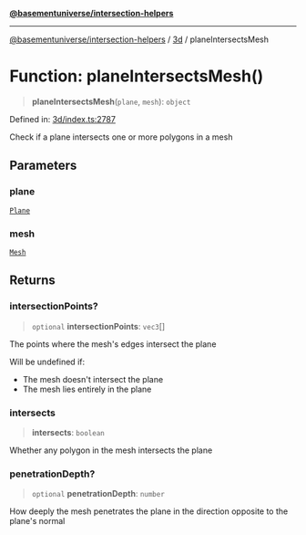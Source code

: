 [**@basementuniverse/intersection-helpers**](../../README.md)

***

[@basementuniverse/intersection-helpers](../../README.md) / [3d](../README.md) / planeIntersectsMesh

# Function: planeIntersectsMesh()

> **planeIntersectsMesh**(`plane`, `mesh`): `object`

Defined in: [3d/index.ts:2787](https://github.com/basementuniverse/intersection-helpers/blob/d942e5cf9ee51dc3854d6fbfe1d84a7ecd83c1ca/src/3d/index.ts#L2787)

Check if a plane intersects one or more polygons in a mesh

## Parameters

### plane

[`Plane`](../types/type-aliases/Plane.md)

### mesh

[`Mesh`](../types/type-aliases/Mesh.md)

## Returns

### intersectionPoints?

> `optional` **intersectionPoints**: `vec3`[]

The points where the mesh's edges intersect the plane

Will be undefined if:
- The mesh doesn't intersect the plane
- The mesh lies entirely in the plane

### intersects

> **intersects**: `boolean`

Whether any polygon in the mesh intersects the plane

### penetrationDepth?

> `optional` **penetrationDepth**: `number`

How deeply the mesh penetrates the plane in the direction opposite to
the plane's normal
